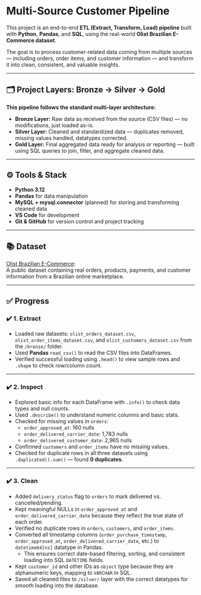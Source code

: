 # Multi-Source Customer Pipeline

This project is an end-to-end **ETL (Extract, Transform, Load) pipeline** built with **Python**, **Pandas**, and **SQL**, using the real-world **Olist Brazilian E-Commerce dataset**.

The goal is to process customer-related data coming from multiple sources — including orders, order items, and customer information — and transform it into clean, consistent, and valuable insights.

---

## 🗂️ Project Layers: Bronze → Silver → Gold

**This pipeline follows the standard multi-layer architecture:**

- **Bronze Layer:** Raw data as received from the source (CSV files) — no modifications, just loaded as-is.
- **Silver Layer:** Cleaned and standardized data — duplicates removed, missing values handled, datatypes corrected.
- **Gold Layer:** Final aggregated data ready for analysis or reporting — built using SQL queries to join, filter, and aggregate cleaned data.

---

## ⚙️ Tools & Stack

- **Python 3.12**
- **Pandas** for data manipulation
- **MySQL + mysql.connector** (planned) for storing and transforming cleaned data
- **VS Code** for development
- **Git & GitHub** for version control and project tracking

---

## 📚 Dataset

[Olist Brazilian E-Commerce](https://www.kaggle.com/datasets/olistbr/brazilian-ecommerce):  
A public dataset containing real orders, products, payments, and customer information from a Brazilian online marketplace.

---

## ✅ Progress

### ✔️ 1. Extract

- Loaded raw datasets: `olist_orders_dataset.csv`, `olist_order_items_dataset.csv`, and `olist_customers_dataset.csv` from the `/bronze/` folder.
- Used **Pandas** `read_csv()` to read the CSV files into DataFrames.
- Verified successful loading using `.head()` to view sample rows and `.shape` to check row/column count.

---

### ✔️ 2. Inspect

- Explored basic info for each DataFrame with `.info()` to check data types and null counts.
- Used `.describe()` to understand numeric columns and basic stats.
- Checked for missing values in `orders`:
  - `order_approved_at`: 160 nulls
  - `order_delivered_carrier_date`: 1,783 nulls
  - `order_delivered_customer_date`: 2,965 nulls
- Confirmed `customers` and `order_items` have no missing values.
- Checked for duplicate rows in all three datasets using `.duplicated().sum()` — found **0 duplicates**.

---

### ✔️ 3. Clean

- Added `delivery_status` flag to `orders` to mark delivered vs. cancelled/pending.
- Kept meaningful NULLs in `order_approved_at` and `order_delivered_carrier_date` because they reflect the true state of each order.
- Verified no duplicate rows in `orders`, `customers`, and `order_items`.
- Converted all timestamp columns (`order_purchase_timestamp`, `order_approved_at`, `order_delivered_carrier_date`, etc.) to `datetime64[ns]` datatype in Pandas.
  - This ensures correct date-based filtering, sorting, and consistent loading into SQL `DATETIME` fields.
- Kept `customer_id` and other IDs as `object` type because they are alphanumeric keys, mapping to `VARCHAR` in SQL.
- Saved all cleaned files to `/silver/` layer with the correct datatypes for smooth loading into the database.


